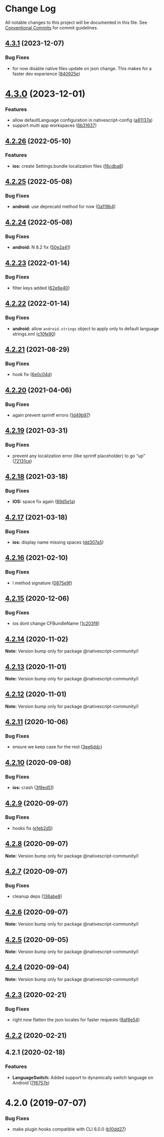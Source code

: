 # Change Log

All notable changes to this project will be documented in this file.
See [Conventional Commits](https://conventionalcommits.org) for commit guidelines.

## [4.3.1](https://github.com/@nativescript-community/l/compare/v4.3.0...v4.3.1) (2023-12-07)

### Bug Fixes

* for now disable native files update on json change. This makes for a faster dev experience ([840925e](https://github.com/@nativescript-community/l/commit/840925e84c0127df7252b86ce31f779f12239e2a))

# [4.3.0](https://github.com/@nativescript-community/l/compare/v4.2.26...v4.3.0) (2023-12-01)

### Features

* allow defaultLanguage configuration in nativescript-config ([a81137a](https://github.com/@nativescript-community/l/commit/a81137a36baf9654723534599c4d445e3a3b328f))
* support multi app workspaces ([6b31637](https://github.com/@nativescript-community/l/commit/6b3163706f25a02a14b0e490851dad4ac68bfc18))

## [4.2.26](https://github.com/@nativescript-community/l/compare/v4.2.25...v4.2.26) (2022-05-10)

### Features

* **ios:** create Settings.bundle localization files ([f8cdba8](https://github.com/@nativescript-community/l/commit/f8cdba8e8462051687e47630c0dd430626f20964))

## [4.2.25](https://github.com/@nativescript-community/l/compare/v4.2.24...v4.2.25) (2022-05-08)

### Bug Fixes

* **android:** use deprecatd method for now ([0a119b4](https://github.com/@nativescript-community/l/commit/0a119b4cb28c3c5bfd2f7d748e05cd3af91f7697))

## [4.2.24](https://github.com/@nativescript-community/l/compare/v4.2.23...v4.2.24) (2022-05-08)

### Bug Fixes

* **android:** N 8.2 fix ([50e2a41](https://github.com/@nativescript-community/l/commit/50e2a41d607e25b01a8d39164fb95c045e310a0e))

## [4.2.23](https://github.com/@nativescript-community/l/compare/v4.2.22...v4.2.23) (2022-01-14)

### Bug Fixes

* filter keys added ([62e6e40](https://github.com/@nativescript-community/l/commit/62e6e4018b4a17a9a0c04ed80f73cec76f49ca26))

## [4.2.22](https://github.com/@nativescript-community/l/compare/v4.2.21...v4.2.22) (2022-01-14)

### Bug Fixes

* **android:** allow `android.strings` object to apply only to default language strings.xml ([c10fe90](https://github.com/@nativescript-community/l/commit/c10fe9064942129ecd2dc9e68ef68c98f0fe5db3))

## [4.2.21](https://github.com/@nativescript-community/l/compare/v4.2.20...v4.2.21) (2021-08-29)

### Bug Fixes

* hook fix ([6e0c04d](https://github.com/@nativescript-community/l/commit/6e0c04d3ee9ceecac0bfd2b4405300b857e86114))

## [4.2.20](https://github.com/@nativescript-community/l/compare/v4.2.19...v4.2.20) (2021-04-06)

### Bug Fixes

* again prevent sprintf errors ([1d49b97](https://github.com/@nativescript-community/l/commit/1d49b97e860a10021fd02ee5edc65053a7f2b750))

## [4.2.19](https://github.com/@nativescript-community/l/compare/v4.2.18...v4.2.19) (2021-03-31)

### Bug Fixes

* prevent any localization error (like sprintf placeholder) to go “up” ([72131ce](https://github.com/@nativescript-community/l/commit/72131ce5fa3e68353a05b4e00c869de9306c77d6))

## [4.2.18](https://github.com/@nativescript-community/l/compare/v4.2.17...v4.2.18) (2021-03-18)

### Bug Fixes

* **IOS:** space fix again ([89d5e1a](https://github.com/@nativescript-community/l/commit/89d5e1ac92b03495ffa84fa12769337a547b1911))

## [4.2.17](https://github.com/@nativescript-community/l/compare/v4.2.16...v4.2.17) (2021-03-18)

### Bug Fixes

* **ios:** display name missing spaces ([dd307a5](https://github.com/@nativescript-community/l/commit/dd307a58145e4765e072377e9a3a551fb7e7ad9d))

## [4.2.16](https://github.com/@nativescript-community/l/compare/v4.2.15...v4.2.16) (2021-02-10)

### Bug Fixes

* l method signature ([0875e9f](https://github.com/@nativescript-community/l/commit/0875e9f12d94b0d920b640ce1238ea098054731d))

## [4.2.15](https://github.com/@nativescript-community/l/compare/v4.2.14...v4.2.15) (2020-12-06)

### Bug Fixes

* ios dont change CFBundleName ([1c203f8](https://github.com/@nativescript-community/l/commit/1c203f80d2a820f3e9e7521346f73455c722adb8))

## [4.2.14](https://github.com/@nativescript-community/l/compare/v4.2.13...v4.2.14) (2020-11-02)

**Note:** Version bump only for package @nativescript-community/l

## [4.2.13](https://github.com/@nativescript-community/l/compare/v4.2.12...v4.2.13) (2020-11-01)

**Note:** Version bump only for package @nativescript-community/l

## [4.2.12](https://github.com/@nativescript-community/l/compare/v4.2.11...v4.2.12) (2020-11-01)

**Note:** Version bump only for package @nativescript-community/l

## [4.2.11](https://github.com/@nativescript-community/l/compare/v4.2.10...v4.2.11) (2020-10-06)

### Bug Fixes

* ensure we keep case for the rest ([3ee6ddc](https://github.com/@nativescript-community/l/commit/3ee6ddcb64085d2a253d86deaf5778335792bf99))

## [4.2.10](https://github.com/@nativescript-community/l/compare/v4.2.9...v4.2.10) (2020-09-08)

### Bug Fixes

* **ios:** crash ([3f8ed51](https://github.com/@nativescript-community/l/commit/3f8ed5193affb9e5b15f7783448615b1f8b8ab90))

## [4.2.9](https://github.com/@nativescript-community/l/compare/v4.2.8...v4.2.9) (2020-09-07)

### Bug Fixes

* hooks fix ([e1eb2d5](https://github.com/@nativescript-community/l/commit/e1eb2d50d9cfb5e130960371f99fb9d65f0c2724))

## [4.2.8](https://github.com/@nativescript-community/l/compare/v4.2.7...v4.2.8) (2020-09-07)

**Note:** Version bump only for package @nativescript-community/l

## [4.2.7](https://github.com/@nativescript-community/l/compare/v4.2.6...v4.2.7) (2020-09-07)

### Bug Fixes

* cleanup deps ([136abe8](https://github.com/@nativescript-community/l/commit/136abe8ba067a0a68987e1baa40bb2e7238d962c))

## [4.2.6](https://github.com/@nativescript-community/l/compare/v4.2.5...v4.2.6) (2020-09-07)

**Note:** Version bump only for package @nativescript-community/l

## [4.2.5](https://github.com/@nativescript-community/l/compare/v4.2.4...v4.2.5) (2020-09-05)

**Note:** Version bump only for package @nativescript-community/l

## [4.2.4](https://github.com/@nativescript-community/l/compare/v4.2.3...v4.2.4) (2020-09-04)

**Note:** Version bump only for package @nativescript-community/l

## [4.2.3](https://github.com/@nativescript-community/l/compare/v4.2.2...v4.2.3) (2020-02-21)

### Bug Fixes

* right now flatten the json locales for faster requests ([8af6e54](https://github.com/@nativescript-community/l/commit/8af6e542ffcda3533db373162cf33adda667c4d4))

## [4.2.2](https://github.com/@nativescript-community/l/compare/v4.1.1...v4.2.2) (2020-02-21)

## 4.2.1 (2020-02-18)

### Features

* **LanguageSwitch:** Added support to dynamically switch language on Android ([7f6757e](https://github.com/@nativescript-community/l/commit/7f6757eebfd056557d36212e7d5b46ac72b67e61))

# 4.2.0 (2019-07-07)

### Bug Fixes

* make plugin hooks compatible with CLI 6.0.0 ([b10dd27](https://github.com/@nativescript-community/l/commit/b10dd271be0d1b4bb0114870bedc8849e80f9746))
